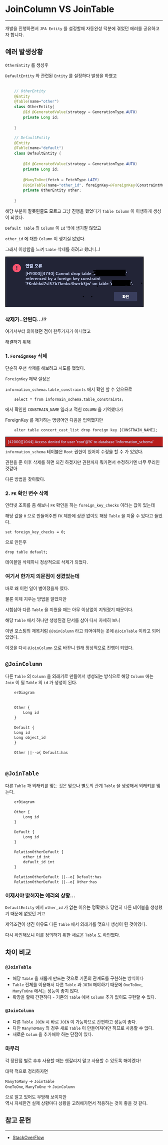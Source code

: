 # JoinColumn VS JoinTable
*** 

개발을 진행하면서 `JPA Entity` 를 설정할때 자동완성 덕분에 겪었던 에러를 공유하고자 합니다.

## 예러 발생상황

`OtherEntity` 를 생성후 

`DefaultEntity` 와 관련된 `Entity` 를 설정하다 발생을 하였고


```java

    // OtherEntity
    @Entity
    @Table(name="other")
    class OtherEntity{
        @Id @GeneratedValue(strategy = GenerationType.AUTO)
        private Long id;
    
    }
```


```java
    // DefaultEntity
    @Entity
    @Table(name="default")
    class DefaultEntity {

        @Id @GeneratedValue(strategy = GenerationType.AUTO)
        private Long id;
    
        @ManyToOne(fetch = FetchType.LAZY)
        @JoinTable(name="other_id", foreignKey=@ForeignKey(ConstraintMode.NO_CONSTRAINT))
        private OtherEntity other;
    
    }

```


해당 부분이 잘못된줄도 모르고 그냥 진행을 했었다가 `Table Column` 이 이생하게 생성이 되었다.

`Default Table` 의 `Column` 이 `Id` 밖에 생기질 않았고

`other_id` 에 대한 `Column` 이 생기질 않았다. 

그래서 이상함을 느껴 `table` 삭제를 하려고 했더니..!

![](constrainError.png)


### 삭제가..안된다...!?


여기서부터 의아했던 점이 한두가지가 아니었고 

해결하기 위해  

### 1. `ForeignKey` 삭제
단순히 우선 삭제를 해보려고 시도를 했었다.

`ForeignKey` 제약 설정은 


`information_schema.table_constraints` 에서 확인 할 수 있으므로

```mysql
    select * from informain_schema.table_constraints;
```

에서 확인한 `CONSTRAIN_NAME` 일라고 적힌 `COLUMN` 을 기억했다가

ForeignKey 를 제거하는 명령어인 다음을 입력했지만 

```mysql 
    alter table concert_cast_list drop foreign key [CONSTRAIN_NAME];
```


![img.png](accessDeniedError.png)
`information_schema` 테이블은 `Root` 권한이 있어야 수정을 할 수 가 있었다.

권한을 준 이후 삭제를 하면 되긴 하겠지만 권한까지 줘가면서 수정하기엔 너무 무리인 것같아

다른 방법을 찾아봤다.

### 2. `FK` 확인 변수 삭제 

인터넷 조회를 좀 해보니 `FK` 확인을 하는 `foreign_key_checks` 이라는 값이 있는데 

해당 값을 `0` 으로 만들어주면 `FK` 제한에 상관 없이도 해당 `Table` 을 지울 수 있다고 들었다.

```mysql
set foreign_key_checks = 0;
```
으로 만든후 

```mysql
drop table default;
```

테이블일 삭제하니 정상적으로 삭제가 되었다.


### 여기서 한가지 의문점이 생겼었는데 

바로 왜 이런 일이 벌어졌을까 였다.

물론 이제 지우는 방법을 알았지만 

시험삼아 다른 `Table` 을 지웠을 때는 아무 이상없이 지워졌기 때문이다.

해당 `Table` 에서 하나만 생성된걸 단서를 삼아 다시 자세히 보니 

이번 포스팅의 제목처럼 `@JoinColumn` 라고 되어야하는 곳에 `@JoinTable` 이라고 되어있었다.

이것을 다시 `@JoinColumn` 으로 바꾸니 원래 정상적으로 진행이 되었다. 


## `@JoinColumn`
다른 `Table` 의 `Column` 을 외래키로 만들어서 생성되는 방식으로 
해당 `Column` 에는 `Join` 이 될 `Table` 의 `id` 가 생성이 된다.

``` mermaid
    erDiagram
   
    
    Other {
        Long id
    }
    
    Default {
    Long id
    Long object_id
    }
    
    Other ||--o{ Default:has
    

```

## `@JoinTable `
다른 `Table` 과 외래키를 맺는 것은 맞으나 
별도의 관계 `Table` 을 생성해서 외래키를 맺는다.

```mermaid
    erDiagram
    
    Other {
        Long id
    }
    
    Default {
        Long id
    }
    
    RelationOtherDefault {
        other_id int
        default_id int
    }
    
    RelationOtherDefault ||--o{ Default:has
    RelationOtherDefault ||--o{ Other:has

```


### 이제서야 밝혀지는 에러의 상황...

`DefaultEntity` 에서 `other_id` 가 없는 이유는 명확했다.
당연히 다른 테이블을 생성했기 때문에 없었던 거고

제약조건이 생긴 이유도 다른 `Table` 에서 외래키를 맺으니 생성이 된 것이였다.

다시 확인해보니 이를 정의하기 위한 새로운 `Table` 도 확인했다.



## 차이 비교 
### `@JoinTable`
* 해당 `Table` 을 새롭게 만드는 것으로 기존의 관계도를 구현하는 방식이다 
* `Table` 전체를 이용해서 다른 `Table` 과 `JOIN` 해야하기 때문에 `OneToOne`, `ManyToOne` 에서는 성능이 좋지 않다.
* 확장을 할때 간편하다 - 기존의 `Table` 에서 `Column` 추가 없이도 구현할 수 있다.

### `@JoinColumn`
* 다른 `Table JOIN` 시 바로 `JOIN` 이 가능하므로 간편하고 성능이 좋다.
* 다만 `ManyToMany` 의 경우 새로 `Table` 이 만들어져야만 하므로 사용할 수 없다.
* 새로운 `Colum` 을 추가해야 하는 단점이 있다.



### 마무리
각 장단점 별로 추후 사용할 때는 헷갈리지 말고 
사용할 수 있도록 해야곘다!


대략 적으로 정리하자면 

`ManyToMany` -> `JoinTable`   
`OneToOne`, `ManyToOne` -> `JoinColumn`  


으로 알고 있어도 무방해 보이지만   
역시 자세한건 실제 상황마다 상황을 고려해가면서 적용하는 것이 좋을 것 같다.


## 참고 문헌
***
* [StackOverFlow](https://stackoverflow.com/questions/30288464/when-should-i-use-joincolumn-or-jointable-with-jpa)